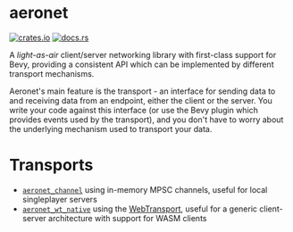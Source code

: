 # aeronet

[![crates.io](https://img.shields.io/crates/v/aeronet.svg)](https://crates.io/crates/aeronet)
[![docs.rs](https://img.shields.io/docsrs/aeronet)](https://docs.rs/aeronet)

A *light-as-air* client/server networking library with first-class support for Bevy, providing a
consistent API which can be implemented by different transport mechanisms.

Aeronet's main feature is the transport - an interface for sending data to and receiving data from
an endpoint, either the client or the server. You write your code against this interface (or use
the Bevy plugin which provides events used by the transport), and you don't have to worry about the
underlying mechanism used to transport your data.

# Transports

* [`aeronet_channel`](https://docs.rs/aeronet_channel) using in-memory MPSC channels, useful for
  local singleplayer servers
* [`aeronet_wt_native`](https://docs.rs/aeronet_wt_native) using the
  [WebTransport](https://developer.chrome.com/en/articles/webtransport/), useful for a generic
  client-server architecture with support for WASM clients
